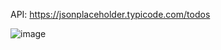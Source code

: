 API: https://jsonplaceholder.typicode.com/todos

![image](https://user-images.githubusercontent.com/55869934/202823692-d01b4501-02bb-45cb-b78f-2150cffeda1c.png)
